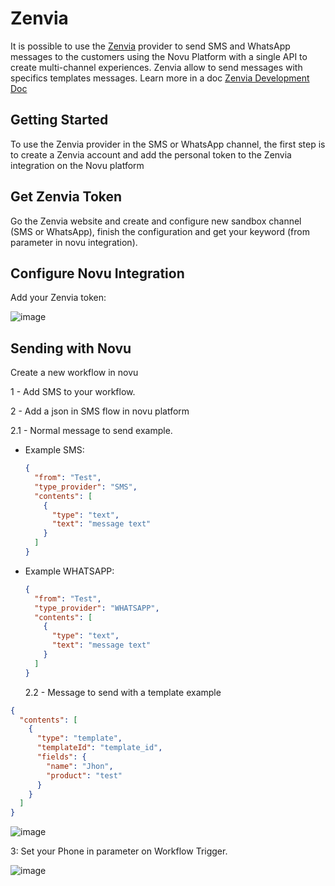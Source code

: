 # Zenvia

It is possible to use the [Zenvia](https://www.zenvia.com/) provider to send SMS and WhatsApp messages to the customers using the Novu Platform with a single API to create multi-channel experiences. Zenvia allow to send messages with specifics templates messages. Learn more in a doc [Zenvia Development Doc](https://devs.zenvia.com/)

## Getting Started

To use the Zenvia provider in the SMS or WhatsApp channel, the first step is to create a Zenvia account and add the personal token to the Zenvia integration on the Novu platform

## Get Zenvia Token

Go the Zenvia website and create and configure new sandbox channel (SMS or WhatsApp), finish the configuration and get your keyword (from parameter in novu integration).

## Configure Novu Integration

Add your Zenvia token:

![image](https://github.com/vocedm/novu/assets/141740861/aeb00dc9-9d0c-4fae-9cef-16a4040d0089)

## Sending with Novu

Create a new workflow in novu

1 - Add SMS to your workflow.

2 - Add a json in SMS flow in novu platform

2.1 - Normal message to send example.

- Example SMS:

  ```json SMS
  {
    "from": "Test",
    "type_provider": "SMS",
    "contents": [
      {
        "type": "text",
        "text": "message text"
      }
    ]
  }
  ```

- Example WHATSAPP:

  ```json SMS
  {
    "from": "Test",
    "type_provider": "WHATSAPP",
    "contents": [
      {
        "type": "text",
        "text": "message text"
      }
    ]
  }
  ```

  2.2 - Message to send with a template example

```json
{
  "contents": [
    {
      "type": "template",
      "templateId": "template_id",
      "fields": {
        "name": "Jhon",
        "product": "test"
      }
    }
  ]
}
```

![image](https://github.com/vocedm/novu/assets/141740861/257aa630-9e67-4a2f-a11f-5d4b64e8257f)

3: Set your Phone in parameter on Workflow Trigger.

![image](https://github.com/vocedm/novu/assets/23130033/1795bd48-3b60-4efd-9f0e-83638c79cf14)
